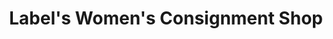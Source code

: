 ---
title: "Label's Women's Consignment Shop"
url: /bellingham/labels-womens-consignment-shop/
shop: Kleidung
---